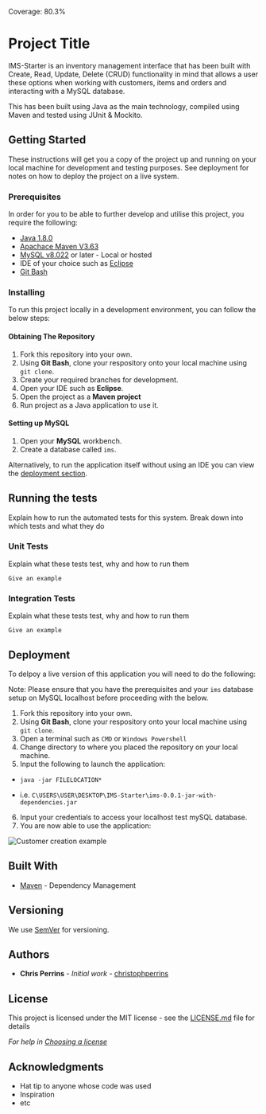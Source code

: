 Coverage: 80.3%
# Project Title

IMS-Starter is an inventory management interface that has been built with Create, Read, Update, Delete (CRUD) functionality in mind that allows a user these options when working with customers, items and orders and interacting with a MySQL database.

This has been built using Java as the main technology, compiled using Maven and tested using JUnit & Mockito.

## Getting Started

These instructions will get you a copy of the project up and running on your local machine for development and testing purposes. See deployment for notes on how to deploy the project on a live system.

### Prerequisites

In order for you to be able to further develop and utilise this project, you require the following:

- [Java 1.8.0](https://www.oracle.com/java/technologies/javase/javase-jdk8-downloads.html)
- [Apachace Maven V3.63](https://maven.apache.org/download.cgi)
- [MySQL v8.022](https://www.mysql.com/downloads/) or later - Local or hosted
- IDE of your choice such as [Eclipse](https://www.eclipse.org/downloads/)
- [Git Bash](https://git-scm.com/downloads)

### Installing

To run this project locally in a development environment, you can follow the below steps:

#### Obtaining The Repository

1. Fork this repository into your own.
2. Using **Git Bash**, clone your respository onto your local machine using ``git clone``.
3. Create your required branches for development.
4. Open your IDE such as **Eclipse**.
5. Open the project as a **Maven project**
6. Run project as a Java application to use it.

#### Setting up MySQL

1. Open your **MySQL** workbench.
2. Create a database called ``ims``.

Alternatively, to run the application itself without using an IDE you can view the [deployment section](#deployment).

## Running the tests

Explain how to run the automated tests for this system. Break down into which tests and what they do

### Unit Tests 

Explain what these tests test, why and how to run them

```
Give an example
```

### Integration Tests 
Explain what these tests test, why and how to run them

```
Give an example
```

## Deployment

To delpoy a live version of this application you will need to do the following:

Note: Please ensure that you have the prerequisites and your ``ims`` database setup on MySQL localhost before proceeding with the below.

1. Fork this repository into your own.
2. Using **Git Bash**, clone your respository onto your local machine using ``git clone``.
3. Open a terminal such as ``CMD`` or ``Windows Powershell``
4. Change directory to where you placed the repository on your local machine.
5. Input the following to launch the application:
  - ```java -jar FILELOCATION*```
  * i.e. ``C\USERS\USER\DESKTOP\IMS-Starter\ims-0.0.1-jar-with-dependencies.jar``
6. Input your credentials to access your localhost test mySQL database.
7. You are now able to use the application:

![Customer creation example](https://res.cloudinary.com/andy-osborne/image/upload/v1605790811/IMS/Hnet.com-image_ghoamw.gif)

## Built With

* [Maven](https://maven.apache.org/) - Dependency Management

## Versioning

We use [SemVer](http://semver.org/) for versioning.

## Authors

* **Chris Perrins** - *Initial work* - [christophperrins](https://github.com/christophperrins)

## License

This project is licensed under the MIT license - see the [LICENSE.md](LICENSE.md) file for details 

*For help in [Choosing a license](https://choosealicense.com/)*

## Acknowledgments

* Hat tip to anyone whose code was used
* Inspiration
* etc
